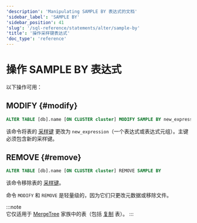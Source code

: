 ```yaml
---
'description': 'Manipulating SAMPLE BY 表达式的文档'
'sidebar_label': 'SAMPLE BY'
'sidebar_position': 41
'slug': '/sql-reference/statements/alter/sample-by'
'title': '操作采样键表达式'
'doc_type': 'reference'
---
```



# 操作 SAMPLE BY 表达式

以下操作可用：

## MODIFY {#modify}

```sql
ALTER TABLE [db].name [ON CLUSTER cluster] MODIFY SAMPLE BY new_expression
```

该命令将表的 [采样键](../../../engines/table-engines/mergetree-family/mergetree.md) 更改为 `new_expression`（一个表达式或表达式元组）。主键必须包含新的采样键。

## REMOVE {#remove}

```sql
ALTER TABLE [db].name [ON CLUSTER cluster] REMOVE SAMPLE BY
```

该命令移除表的 [采样键](../../../engines/table-engines/mergetree-family/mergetree.md)。

命令 `MODIFY` 和 `REMOVE` 是轻量级的，因为它们只更改元数据或移除文件。

:::note    
它仅适用于 [MergeTree](../../../engines/table-engines/mergetree-family/mergetree.md) 家族中的表（包括 [复制](../../../engines/table-engines/mergetree-family/replication.md) 表）。
:::

